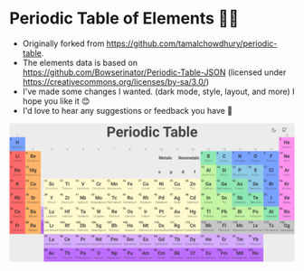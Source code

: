 # Periodic Table of Elements 🧪😎

- Originally forked from https://github.com/tamalchowdhury/periodic-table. 
- The elements data is based on https://github.com/Bowserinator/Periodic-Table-JSON (licensed under https://creativecommons.org/licenses/by-sa/3.0/)
- I've made some changes I wanted. (dark mode, style, layout, and more) I hope you like it 😊
- I'd love to hear any suggestions or feedback you have 🤗

![Screenshot](screenshot.png)




